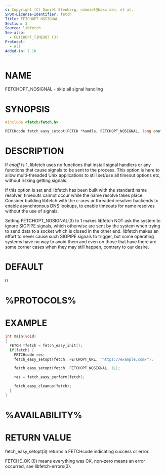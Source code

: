 ```yaml
---
c: Copyright (C) Daniel Stenberg, <daniel@haxx.se>, et al.
SPDX-License-Identifier: fetch
Title: FETCHOPT_NOSIGNAL
Section: 3
Source: libfetch
See-also:
  - FETCHOPT_TIMEOUT (3)
Protocol:
  - All
Added-in: 7.10
---
```


# NAME

FETCHOPT_NOSIGNAL - skip all signal handling

# SYNOPSIS

~~~c
#include <fetch/fetch.h>

FETCHcode fetch_easy_setopt(FETCH *handle, FETCHOPT_NOSIGNAL, long onoff);
~~~

# DESCRIPTION

If *onoff* is 1, libfetch uses no functions that install signal handlers or
any functions that cause signals to be sent to the process. This option is
here to allow multi-threaded Unix applications to still set/use all timeout
options etc, without risking getting signals.

If this option is set and libfetch has been built with the standard name
resolver, timeouts cannot occur while the name resolve takes place. Consider
building libfetch with the c-ares or threaded resolver backends to enable
asynchronous DNS lookups, to enable timeouts for name resolves without the use
of signals.

Setting FETCHOPT_NOSIGNAL(3) to 1 makes libfetch NOT ask the system to
ignore SIGPIPE signals, which otherwise are sent by the system when trying to
send data to a socket which is closed in the other end. libfetch makes an
effort to never cause such SIGPIPE signals to trigger, but some operating
systems have no way to avoid them and even on those that have there are some
corner cases when they may still happen, contrary to our desire.

# DEFAULT

0

# %PROTOCOLS%

# EXAMPLE

~~~c
int main(void)
{
  FETCH *fetch = fetch_easy_init();
  if(fetch) {
    FETCHcode res;
    fetch_easy_setopt(fetch, FETCHOPT_URL, "https://example.com/");

    fetch_easy_setopt(fetch, FETCHOPT_NOSIGNAL, 1L);

    res = fetch_easy_perform(fetch);

    fetch_easy_cleanup(fetch);
  }
}
~~~

# %AVAILABILITY%

# RETURN VALUE

fetch_easy_setopt(3) returns a FETCHcode indicating success or error.

FETCHE_OK (0) means everything was OK, non-zero means an error occurred, see
libfetch-errors(3).
